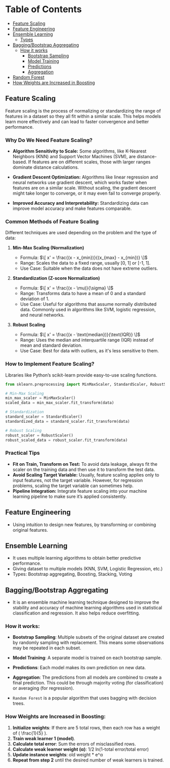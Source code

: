 # Table of Contents
- [Feature Scaling](#feature-scaling)
- [Feature Engineering](#feature-engineering)
- [Ensemble Learning](#ensemble-learning)
  - [Types](#types)
- [Bagging/Bootstrap Aggregating](#baggingbootstrap-aggregating)
  - [How it works](#how-it-works)
    - [Bootstrap Sampling](#bootstrap-sampling)
    - [Model Training](#model-training)
    - [Predictions](#predictions)
    - [Aggregation](#aggregation)
- [Random Forest](#random-forest)
- [How Weights are Increased in Boosting](#how-weights-are-increased-in-boosting)


## Feature Scaling
Feature scaling is the process of normalizing or standardizing the range of features in a dataset so they all fit within a similar scale. This helps models learn more effectively and can lead to faster convergence and better performance.

### Why Do We Need Feature Scaling?
- **Algorithm Sensitivity to Scale:** Some algorithms, like K-Nearest Neighbors (KNN) and Support Vector Machines (SVM), are distance-based. If features are on different scales, those with larger ranges dominate distance calculations.

- **Gradient Descent Optimization:** Algorithms like linear regression and neural networks use gradient descent, which works faster when features are on a similar scale. Without scaling, the gradient descent might take longer to converge, or it may even fail to converge properly.

- **Improved Accuracy and Interpretability:** Standardizing data can improve model accuracy and make features comparable.

### Common Methods of Feature Scaling
Different techniques are used depending on the problem and the type of data:

1. **Min-Max Scaling (Normalization)**

    - Formula: $\[ x' = \frac{(x - x_{min})}{(x_{max} - x_{min})} \]$
    - Range: Scales the data to a fixed range, usually [0, 1] or [-1, 1].
    - Use Case: Suitable when the data does not have extreme outliers.       

2. **Standardization (Z-score Normalization)**

    - Formula: $\[ x' = \frac{(x - \mu)}{\sigma} \]$ 
    - Range: Transforms data to have a mean of 0 and a standard deviation of 1. 
    - Use Case: Useful for algorithms that assume normally distributed data. Commonly used in algorithms like SVM, logistic regression, and neural networks.

3. **Robust Scaling**

    - Formula: $\[ x' = \frac{(x - \text{median})}{\text{IQR}} \]$  
    - Range: Uses the median and interquartile range (IQR) instead of mean and standard deviation.  
    - Use Case: Best for data with outliers, as it's less sensitive to them.

### How to Implement Feature Scaling?
Libraries like Python’s scikit-learn provide easy-to-use scaling functions.

```python
from sklearn.preprocessing import MinMaxScaler, StandardScaler, RobustScaler

# Min-Max Scaling
min_max_scaler = MinMaxScaler()
scaled_data = min_max_scaler.fit_transform(data)

# Standardization
standard_scaler = StandardScaler()
standardized_data = standard_scaler.fit_transform(data)

# Robust Scaling
robust_scaler = RobustScaler()
robust_scaled_data = robust_scaler.fit_transform(data)
```

### Practical Tips
- **Fit on Train, Transform on Test:** To avoid data leakage, always fit the scaler on the training data and then use it to transform the test data.
- **Avoid Scaling Target Variable:** Usually, feature scaling applies only to input features, not the target variable. However, for regression problems, scaling the target variable can sometimes help.
- **Pipeline Integration:** Integrate feature scaling into your machine learning pipeline to make sure it’s applied consistently.

## Feature Engineering
- Using intuition to design new features, by transforming or combining original features.

## Ensemble Learning
- It uses multiple learning algorithms to obtain better predictive performance.
- Giving dataset to multiple models (KNN, SVM, Logistic Regression, etc.)
- Types: Bootstrap aggregating, Boosting, Stacking, Voting

## Bagging/Bootstrap Aggregating
- It is an ensemble machine learning technique designed to improve the stability and accuracy of machine learning algorithms used in statistical classification and regression. It also helps reduce overfitting.

### How it works:
- **Bootstrap Sampling**: Multiple subsets of the original dataset are created by randomly sampling with replacement. This means some observations may be repeated in each subset.
- **Model Training**: A separate model is trained on each bootstrap sample.
- **Predictions**: Each model makes its own prediction on new data.
- **Aggregation**: The predictions from all models are combined to create a final prediction. This could be through majority voting (for classification) or averaging (for regression).

- `Random Forest` is a popular algorithm that uses bagging with decision trees.

### How Weights are Increased in Boosting:
1. **Initialize weights**: If there are 5 total rows, then each row has a weight of \( \frac{1}{5} \).
2. **Train weak learner 1 (model)**.
3. **Calculate total error**: Sum the errors of misclassified rows.
4. **Calculate weak learner weight (α)**: 1/2 ln(1-total error/total error)
5. **Update instance weights**: old weight * e^α
6. **Repeat from step 2** until the desired number of weak learners is trained.
